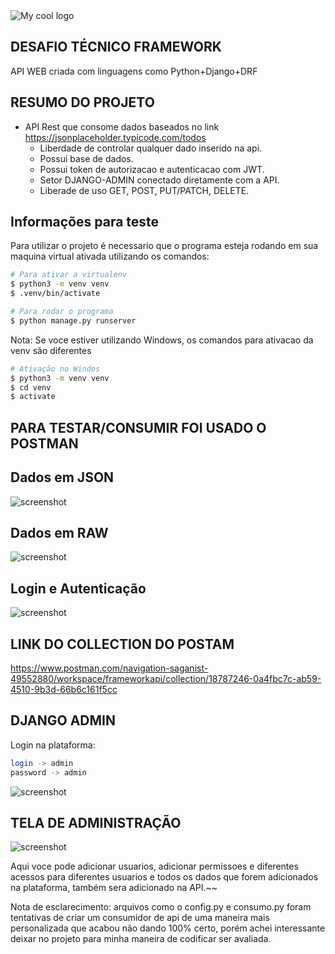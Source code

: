 
<img src="/Users/Arthur/PycharmProjects/FrameworkAPI/images/4.png" alt="My cool logo"/>


## DESAFIO TÉCNICO FRAMEWORK

API WEB criada com linguagens como Python+Django+DRF

## RESUMO DO PROJETO

* API Rest que consome dados baseados no link https://jsonplaceholder.typicode.com/todos
  - Liberdade de controlar qualquer dado inserido na api.
  - Possui base de dados.
  - Possui token de autorizacao e autenticacao com JWT. 
  - Setor DJANGO-ADMIN conectado diretamente com a API.
  - Liberade de uso GET, POST, PUT/PATCH, DELETE.
      

## Informações para teste

Para utilizar o projeto é necessario que o programa esteja rodando em sua maquina virtual ativada utilizando os comandos:


```bash
# Para ativar a virtualenv
$ python3 -m venv venv
$ .venv/bin/activate

# Para rodar o programa
$ python manage.py runserver
```

Nota: Se voce estiver utilizando Windows, os comandos para ativacao da venv são diferentes
```bash
# Ativação no Windos
$ python3 -m venv venv
$ cd venv
$ activate
```
## PARA TESTAR/CONSUMIR FOI USADO O POSTMAN

## Dados em JSON
![screenshot](/Users/Arthur/PycharmProjects/FrameworkAPI/images/1.png)

## Dados em RAW

![screenshot](/Users/Arthur/PycharmProjects/FrameworkAPI/images/5.png)

## Login e Autenticação

![screenshot](/Users/Arthur/PycharmProjects/FrameworkAPI/images/2.png)


## LINK DO COLLECTION DO POSTAM 
https://www.postman.com/navigation-saganist-49552880/workspace/frameworkapi/collection/18787246-0a4fbc7c-ab59-4510-9b3d-66b6c161f5cc

## DJANGO ADMIN

Login na plataforma: 

```bash
login -> admin
password -> admin
```

![screenshot](/Users/Arthur/PycharmProjects/FrameworkAPI/images/6.png)

## TELA DE ADMINISTRAÇÃO

![screenshot](/Users/Arthur/PycharmProjects/FrameworkAPI/images/7.png)

Aqui voce pode adicionar usuarios, adicionar permissoes e diferentes acessos para diferentes usuarios e todos os dados que forem adicionados na plataforma, também sera adicionado na API.~~


Nota de esclarecimento: arquivos como o config.py e consumo.py foram tentativas de criar um consumidor de api de uma maneira mais personalizada que acabou não dando 100% certo, porém achei interessante deixar no projeto para minha maneira de codificar ser avaliada.

